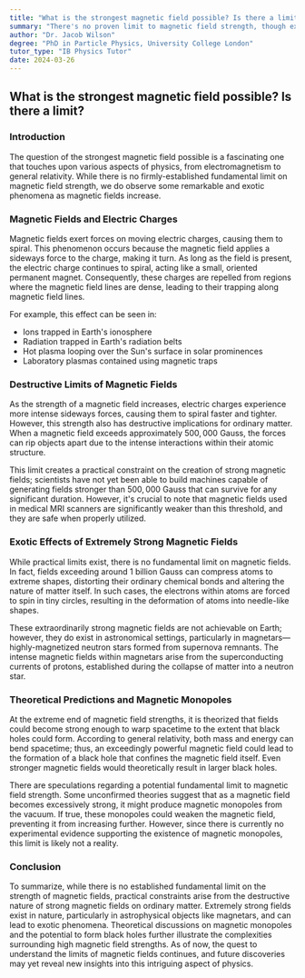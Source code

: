 ```yaml
---
title: "What is the strongest magnetic field possible? Is there a limit?"
summary: "There's no proven limit to magnetic field strength, though extremely strong fields can cause exotic phenomena like atom deformation and even black hole formation. While scientists can't create fields exceeding 500,000 Gauss, magnetars exhibit fields billions of times stronger."
author: "Dr. Jacob Wilson"
degree: "PhD in Particle Physics, University College London"
tutor_type: "IB Physics Tutor"
date: 2024-03-26
---
```


## What is the strongest magnetic field possible? Is there a limit?

### Introduction

The question of the strongest magnetic field possible is a fascinating one that touches upon various aspects of physics, from electromagnetism to general relativity. While there is no firmly-established fundamental limit on magnetic field strength, we do observe some remarkable and exotic phenomena as magnetic fields increase. 

### Magnetic Fields and Electric Charges

Magnetic fields exert forces on moving electric charges, causing them to spiral. This phenomenon occurs because the magnetic field applies a sideways force to the charge, making it turn. As long as the field is present, the electric charge continues to spiral, acting like a small, oriented permanent magnet. Consequently, these charges are repelled from regions where the magnetic field lines are dense, leading to their trapping along magnetic field lines.

For example, this effect can be seen in:

- Ions trapped in Earth's ionosphere
- Radiation trapped in Earth's radiation belts
- Hot plasma looping over the Sun's surface in solar prominences
- Laboratory plasmas contained using magnetic traps

### Destructive Limits of Magnetic Fields

As the strength of a magnetic field increases, electric charges experience more intense sideways forces, causing them to spiral faster and tighter. However, this strength also has destructive implications for ordinary matter. When a magnetic field exceeds approximately $500,000$ Gauss, the forces can rip objects apart due to the intense interactions within their atomic structure.

This limit creates a practical constraint on the creation of strong magnetic fields; scientists have not yet been able to build machines capable of generating fields stronger than $500,000$ Gauss that can survive for any significant duration. However, it's crucial to note that magnetic fields used in medical MRI scanners are significantly weaker than this threshold, and they are safe when properly utilized.

### Exotic Effects of Extremely Strong Magnetic Fields

While practical limits exist, there is no fundamental limit on magnetic fields. In fact, fields exceeding around $1$ billion Gauss can compress atoms to extreme shapes, distorting their ordinary chemical bonds and altering the nature of matter itself. In such cases, the electrons within atoms are forced to spin in tiny circles, resulting in the deformation of atoms into needle-like shapes. 

These extraordinarily strong magnetic fields are not achievable on Earth; however, they do exist in astronomical settings, particularly in magnetars—highly-magnetized neutron stars formed from supernova remnants. The intense magnetic fields within magnetars arise from the superconducting currents of protons, established during the collapse of matter into a neutron star.

### Theoretical Predictions and Magnetic Monopoles

At the extreme end of magnetic field strengths, it is theorized that fields could become strong enough to warp spacetime to the extent that black holes could form. According to general relativity, both mass and energy can bend spacetime; thus, an exceedingly powerful magnetic field could lead to the formation of a black hole that confines the magnetic field itself. Even stronger magnetic fields would theoretically result in larger black holes.

There are speculations regarding a potential fundamental limit to magnetic field strength. Some unconfirmed theories suggest that as a magnetic field becomes excessively strong, it might produce magnetic monopoles from the vacuum. If true, these monopoles could weaken the magnetic field, preventing it from increasing further. However, since there is currently no experimental evidence supporting the existence of magnetic monopoles, this limit is likely not a reality. 

### Conclusion

To summarize, while there is no established fundamental limit on the strength of magnetic fields, practical constraints arise from the destructive nature of strong magnetic fields on ordinary matter. Extremely strong fields exist in nature, particularly in astrophysical objects like magnetars, and can lead to exotic phenomena. Theoretical discussions on magnetic monopoles and the potential to form black holes further illustrate the complexities surrounding high magnetic field strengths. As of now, the quest to understand the limits of magnetic fields continues, and future discoveries may yet reveal new insights into this intriguing aspect of physics.
    